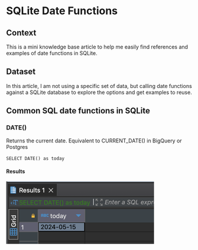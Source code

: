 # SQLite Date Functions

## Context

This is a mini knowledge base article to help me easily find references and examples of date functions in SQLite.

## Dataset

In this article, I am not using a specific set of data, but calling date functions against a SQLite database to explore the options and get examples to reuse.

## Common SQL date functions in SQLite

### DATE()

Returns the current date. Equivalent to CURRENT_DATE() in BigQuery or Postgres

```
SELECT DATE() as today
```
#### Results
<img src="https://github.com/mboss10/SQLite-Date-Functions/blob/main/DATE().png" width="400">

